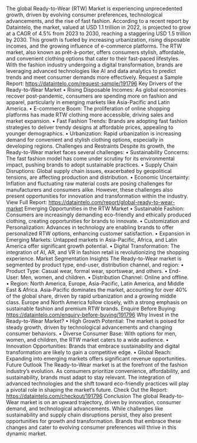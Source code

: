 The global Ready-to-Wear (RTW) Market is experiencing unprecedented growth, driven by evolving consumer preferences, technological advancements, and the rise of fast fashion. According to a recent report by Dataintelo, the market, valued at USD 1.1 trillion in 2022, is projected to grow at a CAGR of 4.5% from 2023 to 2030, reaching a staggering USD 1.5 trillion by 2030. This growth is fueled by increasing urbanization, rising disposable incomes, and the growing influence of e-commerce platforms.
The RTW market, also known as prêt-à-porter, offers consumers stylish, affordable, and convenient clothing options that cater to their fast-paced lifestyles. With the fashion industry undergoing a digital transformation, brands are leveraging advanced technologies like AI and data analytics to predict trends and meet consumer demands more effectively.
Request a Sample Report: https://dataintelo.com/request-sample/191796
Key Drivers of the Ready-to-Wear Market
•	Rising Disposable Incomes: As global economies recover post-pandemic, consumers are spending more on fashion and apparel, particularly in emerging markets like Asia-Pacific and Latin America.
•	E-commerce Boom: The proliferation of online shopping platforms has made RTW clothing more accessible, driving sales and market expansion.
•	Fast Fashion Trends: Brands are adopting fast fashion strategies to deliver trendy designs at affordable prices, appealing to younger demographics.
•	Urbanization: Rapid urbanization is increasing demand for convenient and stylish clothing options, especially in developing regions.
Challenges and Restraints
Despite its growth, the Ready-to-Wear market faces several challenges:
•	Sustainability Concerns: The fast fashion model has come under scrutiny for its environmental impact, pushing brands to adopt sustainable practices.
•	Supply Chain Disruptions: Global supply chain issues, exacerbated by geopolitical tensions, are affecting production and distribution.
•	Economic Uncertainty: Inflation and fluctuating raw material costs are posing challenges for manufacturers and consumers alike.
However, these challenges also present opportunities for innovation and transformation within the industry.
View Full Report: https://dataintelo.com/report/global-ready-to-wear-market
Emerging Opportunities in the RTW Market
•	Sustainable Fashion: Consumers are increasingly demanding eco-friendly and ethically produced clothing, creating opportunities for brands to innovate.
•	Customization and Personalization: Advances in technology are enabling brands to offer personalized RTW options, enhancing customer satisfaction.
•	Expansion in Emerging Markets: Untapped markets in Asia-Pacific, Africa, and Latin America offer significant growth potential.
•	Digital Transformation: The integration of AI, AR, and VR in fashion retail is revolutionizing the shopping experience.
Market Segmentation Insights
The Ready-to-Wear market is segmented by product type, end-user, distribution channel, and region:
•	Product Type: Casual wear, formal wear, sportswear, and others.
•	End-User: Men, women, and children.
•	Distribution Channel: Online and offline.
•	Region: North America, Europe, Asia-Pacific, Latin America, and Middle East & Africa.
Asia-Pacific dominates the market, accounting for over 40% of the global share, driven by rapid urbanization and a growing middle class. Europe and North America follow closely, with a strong emphasis on sustainable fashion and premium RTW brands.
Enquire Before Buying: https://dataintelo.com/enquiry-before-buying/191796
Why Invest in the Ready-to-Wear Market?
•	High Growth Potential: The market is poised for steady growth, driven by technological advancements and changing consumer behaviors.
•	Diverse Consumer Base: With options for men, women, and children, the RTW market caters to a wide audience.
•	Innovation Opportunities: Brands that embrace sustainability and digital transformation are likely to gain a competitive edge.
•	Global Reach: Expanding into emerging markets offers significant revenue opportunities.
Future Outlook
The Ready-to-Wear market is at the forefront of the fashion industry’s evolution. As consumers prioritize convenience, affordability, and sustainability, brands must adapt to stay relevant. The integration of advanced technologies and the shift toward eco-friendly practices will play a pivotal role in shaping the market’s future.
Check Out the Report: https://dataintelo.com/checkout/191796
Conclusion
The global Ready-to-Wear market is on an upward trajectory, driven by innovation, consumer demand, and technological advancements. While challenges like sustainability and supply chain disruptions persist, they also present opportunities for growth and transformation. Brands that embrace these changes and cater to evolving consumer preferences will thrive in this dynamic market.
